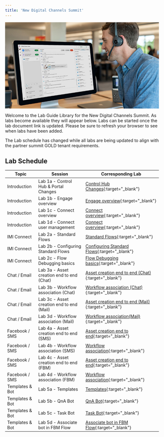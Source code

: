 ```yaml
---
title: 'New Digital Channels Summit'
---
```


<img align="middle" src="../images/12_51_47.jpg" width="1000" />

Welcome to the Lab Guide Library for the New Digital Channels Summit. As labs become available they will appear below. Labs can be started once the lab document link is updated. Please be sure to refresh your browser to see when labs have been added.

The Lab schedule has changed while all labs are being updated to align with the partner summit GOLD tenant requirements.

## Lab Schedule

| Topic           | Session                                   | Corresponding Lab                                                       |
| --------------- | ----------------------------------------- | -------------------------------------------------------------           |
| Introduction    | Lab 1a - Control Hub & Portal Changes     | [Control Hub Changes](1a_CH_Portal_Changes.md){:target="\_blank"}                          |
| Introduction    | Lab 1b - Engage overview                  | [Engage overview](1b_Engage_overview.md){:target="\_blank"}                |
| Introduction    | Lab 1c - Connect overview                 | [Connect overview](1c_Connect_overview.md){:target="\_blank"}              |
| Introduction    | Lab 1d - Connect user management          | [Connect overview](1d_Connect_users.md){:target="\_blank"}              |
| IMI Connect     | Lab 2a - Standard Flows                   | [Standard Flows](2a_Access_Standard_Flows.md){:target="\_blank"}                               |
| IMI Connect     | Lab 2b - Configuring Standard Flows       | [Configuring Standard Flows](2b_Configure_Standard_Flows.md){:target="\_blank"}      |
| IMI Connect     | Lab 2c - Flow Debugging basics            | [Flow Debugging basics](2c_Flow_debugging.md){:target="\_blank"}           |
| Chat / Email    | Lab 3a - Asset creation end to end (Chat) | [Asset creation end to end (Chat)](X.md){:target="\_blank"}             |
| Chat / Email    | Lab 3b - Workflow association (Chat)      | [Workflow association (Chat)](X.md){:target="\_blank"}                  | 
| Chat / Email    | Lab 3c - Asset creation end to end (Mail) | [Asset creation end to end (Mail)](3c_d_Email_Configuration.md){:target="\_blank"}             |
| Chat / Email    | Lab 3d - Workflow association (Mail)      | [Workflow association(Mail)](3c_d_Email_Configuration.md){:target="\_blank"}                   |
| Facebook / SMS  | Lab 4a - Asset creation end to end (SMS)  | [Asset creation end to end](X.md){:target="\_blank"}                    |
| Facebook / SMS  | Lab 4b - Workflow association (SMS)       | [Workflow association](X.md){:target="\_blank"}                         |
| Facebook / SMS  | Lab 4c - Asset creation end to end (FBM)  | [Asset creation end to end](X.md){:target="\_blank"}                    |
| Facebook / SMS  | Lab 4d - Workflow association (FBM)       | [Workflow association](X.md){:target="\_blank"}                         |
| Templates & Bot | Lab 5a - Templates                        | [Templates](X.md){:target="\_blank"}                                    |
| Templates & Bot | Lab 5b - QnA Bot                          | [QnA Bot](X.md){:target="\_blank"}                                      |
| Templates & Bot | Lab 5c - Task Bot                         | [Task Bot](X.md){:target="\_blank"}                                     |
| Templates & Bot | Lab 5d - Associate bot in FBM Flow        | [Associate bot in FBM Flow](X.md){:target="\_blank"}                    |
